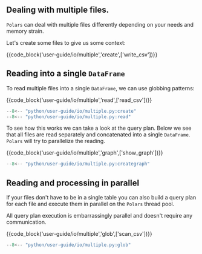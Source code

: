 ## Dealing with multiple files.

`Polars` can deal with multiple files differently depending on your needs and memory strain.

Let's create some files to give us some context:

{{code_block('user-guide/io/multiple','create',['write_csv'])}}

## Reading into a single `DataFrame`

To read multiple files into a single `DataFrame`, we can use globbing patterns:

{{code_block('user-guide/io/multiple','read',['read_csv'])}}

```python exec="on" result="text" session="user-guide/io/multiple"
--8<-- "python/user-guide/io/multiple.py:create"
--8<-- "python/user-guide/io/multiple.py:read"
```

To see how this works we can take a look at the query plan. Below we see that all files are read separately and
concatenated into a single `DataFrame`. `Polars` will try to parallelize the reading.

{{code_block('user-guide/io/multiple','graph',['show_graph'])}}

```python exec="on" session="user-guide/io/multiple"
--8<-- "python/user-guide/io/multiple.py:creategraph"
```

## Reading and processing in parallel

If your files don't have to be in a single table you can also build a query plan for each file and execute them in parallel
on the `Polars` thread pool.

All query plan execution is embarrassingly parallel and doesn't require any communication.

{{code_block('user-guide/io/multiple','glob',['scan_csv'])}}

```python exec="on" result="text" session="user-guide/io/multiple"
--8<-- "python/user-guide/io/multiple.py:glob"
```

